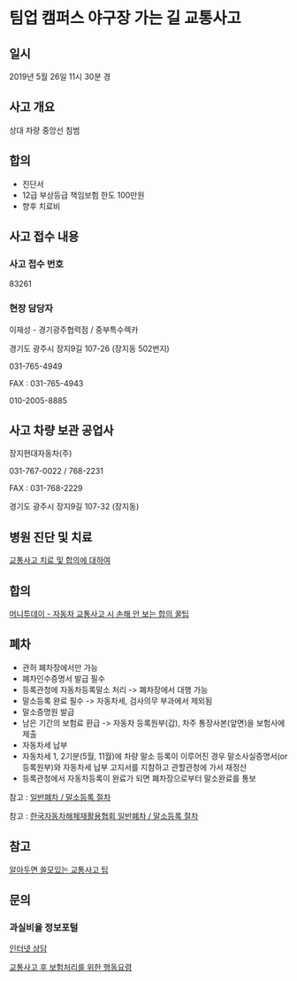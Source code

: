 # 팀업 캠퍼스 야구장 가는 길 교통사고

## 일시
2019년 5월 26일 11시 30분 경

## 사고 개요
상대 차량 중앙선 침범

## 합의
- 진단서
- 12급 부상등급 책임보험 한도 100만원
- 향후 치료비

## 사고 접수 내용

### 사고 접수 번호
83261

### 현장 담당자
이재성 - 경기광주협력점 / 중부특수렉카

경기도 광주시 장지9길 107-26 (장지동 502번지)

031-765-4949

FAX : 031-765-4943

010-2005-8885

## 사고 차량 보관 공업사
장지현대자동차(주)

031-767-0022 / 768-2231

FAX : 031-768-2229

경기도 광주시 장지9길 107-32 (장지동)

## 병원 진단 및 치료
[교통사고 치료 및 합의에 대하여](http://www.ddanzi.com/ddanziNews/191963982)

## 합의

[머니투데이 - 자동차 교통사고 시 손해 안 보는 합의 꿀팁](http://news.mt.co.kr/mtview.php?no=2019050210234186951)

## 폐차

- 관허 폐차장에서만 가능
- 폐차인수증명서 발급 필수
- 등록관청에 자동차등록말소 처리 -> 폐차장에서 대행 가능
- 말소등록 완료 필수 -> 자동차세, 검사의무 부과에서 제외됨
- 말소증명원 발급
- 남은 기간의 보험료 환급 -> 자동차 등록원부(갑), 차주 통장사본(앞면)을 보험사에 제출
- 자동차세 납부
- 자동차세 1, 2기분(5월, 11월)에 차량 말소 등록이 이루어진 경우
말소사실증명서(or 등록원부)와 자동차세 납부 고지서를 지참하고 관할관청에 가서 재정산
- 등록관청에서 자동차등록이 완료가 되면 폐차장으로부터 말소완료를 통보


참고 : [일반폐차 / 말소등록 절차](https://www.car365.go.kr/web/contents/disusedcar_info01.do)

참고 : [한국자동차해체재활용협회 일반폐차 / 말소등록 절차](http://www.kadra.or.kr/kadra/contents/sub01/01_03.html)


## 참고

[알아두면 쓸모있는 교통사고 팁](https://ggultip1004.tistory.com/62)

## 문의

### 과실비율 정보포털
[인터넷 상담](http://accident.knia.or.kr/qna)

[교통사고 후 보험처리를 위한 행동요령](https://www.valuechampion.co.kr/car-insurance/%EA%B5%90%ED%86%B5%EC%82%AC%EA%B3%A0-%ED%9B%84-%EB%B3%B4%ED%97%98%EC%B2%98%EB%A6%AC%EB%A5%BC-%EC%9C%84%ED%95%9C-%ED%96%89%EB%8F%99%EC%9A%94%EB%A0%B9)
